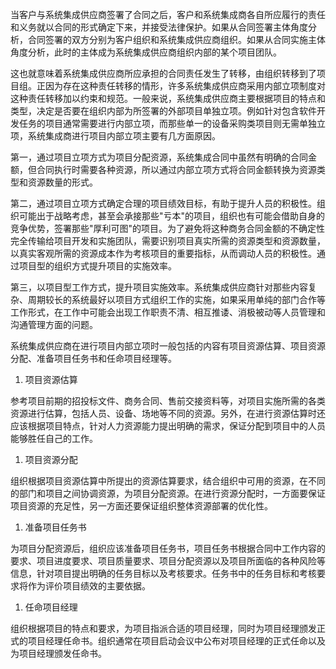 
当客户与系统集成供应商签署了合同之后，客户和系统集成商各自所应履行的责任和义务就以合同的形式确定下来，并接受法律保护。如果从合同签署主体角度分析，合同签署的双方分别为客户组织和系统集成供应商组织。如果从合同实施主体角度分析，此时的主体成为系统集成供应商组织内部的某个项目团队。

这也就意味着系统集成供应商所应承担的合同责任发生了转移，由组织转移到了项目组。正因为存在这种责任转移的情形，许多系统集成供应商采用内部立项制度对这种责任转移加以约束和规范。一般来说，系统集成供应商主要根据项目的特点和类型，决定是否要在组织内部为所签署的外部项目单独立项。例如针对包含软件开发任务的项目通常需要进行内部立项，而那些单一的设备采购类项目则无需单独立项，系统集成商进行项目内部立项主要有几方面原因。

第一，通过项目立项方式为项目分配资源，系统集成合同中虽然有明确的合同金额，但合同执行时需要各种资源，所以通过内部立项方式将合同金额转换为资源类型和资源数量的形式。

第二，通过项目立项方式确定合理的项目绩效目标，有助于提升人员的积极性。组织可能出于战略考虑，甚至会承接那些"亏本"的项目，组织也有可能会借助自身的竞争优势，签署那些"厚利可图"的项目。为了避免将这种商务合同金额的不确定性完全传输给项目开发和实施团队，需要识别项目真实所需的资源类型和资源数量，以真实客观所需的资源成本作为考核项目的重要指标，从而调动人员的积极性。通过项目型的组织方式提升项目的实施效率。

第三，以项目型工作方式，提升项目实施效率。系统集成供应商针对那些内容复杂、周期较长的系统最好以项目方式组织工作的实施，如果采用单纯的部门合作等工作形式，在工作中可能会出现工作职责不清、相互推诿、消极被动等人员管理和沟通管理方面的问题。

系统集成供应商在进行项目内部立项时一般包括的内容有项目资源估算、项目资源分配、准备项目任务书和任命项目经理等。

1. 项目资源估算

参考项目前期的招投标文件、商务合同、售前交接资料等，对项目实施所需的各类资源进行估算，包括人员、设备、场地等不同的资源。另外，在进行资源估算时还应该根据项目特点，针对人力资源能力提出明确的需求，保证分配到项目中的人员能够胜任自己的工作。

1. 项目资源分配

组织根据项目资源估算中所提出的资源估算要求，结合组织中可用的资源，在不同的部门和项目之间协调资源，为项目分配资源。在进行资源分配时，一方面要保证项目资源的充足性，另一方面还要保证组织整体资源部署的优化性。

1. 准备项目任务书

为项目分配资源后，组织应该准备项目任务书，项目任务书根据合同中工作内容的要求、项目进度要求、项目质量要求、项目分配资源以及项目所面临的各种风险等信息，针对项目提出明确的任务目标以及考核要求。任务书中的任务目标和考核要求将作为评价项目绩效的主要依据。

1. 任命项目经理

组织根据项目的特点和要求，为项目指派合适的项目经理，同时为项目经理颁发正式的项目经理任命书。组织通常在项目启动会议中公布对项目经理的正式任命以及为项目经理颁发任命书。
